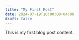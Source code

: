 ```yaml
---
title: "My First Post"
date: 2024-07-19T10:00:00-04:00
draft: false
---
```


This is my first blog post content.

<!--more-->